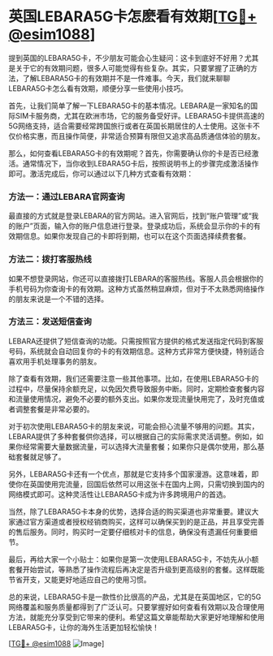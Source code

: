 # 英国LEBARA5G卡怎麽看有效期[[TG💪+ @esim1088](https://t.me/s/esim1088)]

提到英国的LEBARA5G卡，不少朋友可能会心生疑问：这卡到底好不好用？尤其是关于它的有效期问题，很多人可能觉得有些复杂。其实，只要掌握了正确的方法，了解LEBARA5G卡的有效期并不是一件难事。今天，我们就来聊聊LEBARA5G卡怎么看有效期，顺便分享一些使用小技巧。

首先，让我们简单了解一下LEBARA5G卡的基本情况。LEBARA是一家知名的国际SIM卡服务商，尤其在欧洲市场，它的服务备受好评。LEBARA5G卡提供高速的5G网络支持，适合需要经常跨国旅行或者在英国长期居住的人士使用。这张卡不仅价格实惠，而且操作简便，非常适合预算有限但又追求高品质通信体验的朋友。

那么，如何查看LEBARA5G卡的有效期呢？首先，你需要确认你的卡是否已经激活。通常情况下，当你收到LEBARA5G卡后，按照说明书上的步骤完成激活操作即可。激活完成后，你可以通过以下几种方式查看有效期：

### 方法一：通过LEBARA官网查询

最直接的方式就是登录LEBARA的官方网站。进入官网后，找到“账户管理”或“我的账户”页面，输入你的账户信息进行登录。登录成功后，系统会显示你的卡的有效期信息。如果你发现自己的卡即将到期，也可以在这个页面选择续费套餐。

### 方法二：拨打客服热线

如果不想登录网站，你还可以直接拨打LEBARA的客服热线。客服人员会根据你的手机号码为你查询卡的有效期。这种方式虽然稍显麻烦，但对于不太熟悉网络操作的朋友来说是一个不错的选择。

### 方法三：发送短信查询

LEBARA还提供了短信查询的功能。只需按照官方提供的格式发送指定代码到客服号码，系统就会自动回复你的卡的有效期信息。这种方式非常方便快捷，特别适合喜欢用手机处理事务的朋友。

除了查看有效期，我们还需要注意一些其他事项。比如，在使用LEBARA5G卡的过程中，尽量保持余额充足，以免因欠费导致服务中断。同时，定期检查套餐内容和流量使用情况，避免不必要的额外支出。如果你发现流量快用完了，及时充值或者调整套餐是非常必要的。

对于初次使用LEBARA5G卡的朋友来说，可能会担心流量不够用的问题。其实，LEBARA提供了多种套餐供你选择，可以根据自己的实际需求灵活调整。例如，如果你经常需要大量数据流量，可以选择大流量套餐；如果你只是偶尔使用，那么基础套餐就足够了。

另外，LEBARA5G卡还有一个优点，那就是它支持多个国家漫游。这意味着，即使你在英国使用完流量，回国后依然可以用这张卡在国内上网，只需切换到国内的网络模式即可。这种灵活性让LEBARA5G卡成为许多跨境用户的首选。

当然，除了LEBARA5G卡本身的优势，选择合适的购买渠道也非常重要。建议大家通过官方渠道或者授权经销商购买，这样可以确保买到的是正品，并且享受完善的售后服务。同时，购买时一定要仔细核对卡的信息，确保没有遗漏任何重要细节。

最后，再给大家一个小贴士：如果你是第一次使用LEBARA5G卡，不妨先从小额套餐开始尝试，等熟悉了操作流程后再决定是否升级到更高级别的套餐。这样既能节省开支，又能更好地适应自己的使用习惯。

总的来说，LEBARA5G卡是一款性价比很高的产品，尤其是在英国地区，它的5G网络覆盖和服务质量都得到了广泛认可。只要掌握好如何查看有效期以及合理使用方法，就能充分享受到它带来的便利。希望这篇文章能帮助大家更好地理解和使用LEBARA5G卡，让你的海外生活更加轻松愉快！

[[TG💪+ @esim1088](https://t.me/s/esim1088) ![Image](https://i.postimg.cc/4NQfJmqS/Snipaste-2025-05-13-00-14-12.png)]